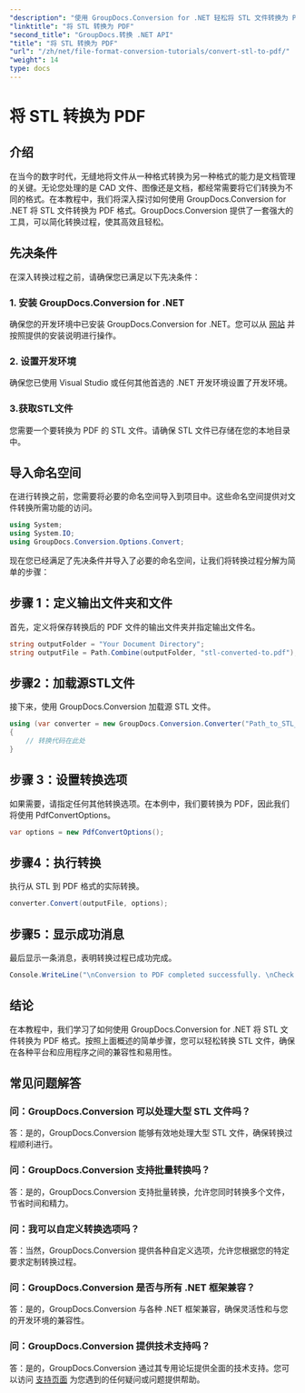 ```yaml
---
"description": "使用 GroupDocs.Conversion for .NET 轻松将 STL 文件转换为 PDF 格式。简化您的文档管理流程。"
"linktitle": "将 STL 转换为 PDF"
"second_title": "GroupDocs.转换 .NET API"
"title": "将 STL 转换为 PDF"
"url": "/zh/net/file-format-conversion-tutorials/convert-stl-to-pdf/"
"weight": 14
type: docs
---
```

# 将 STL 转换为 PDF

## 介绍
在当今的数字时代，无缝地将文件从一种格式转换为另一种格式的能力是文档管理的关键。无论您处理的是 CAD 文件、图像还是文档，都经常需要将它们转换为不同的格式。在本教程中，我们将深入探讨如何使用 GroupDocs.Conversion for .NET 将 STL 文件转换为 PDF 格式。GroupDocs.Conversion 提供了一套强大的工具，可以简化转换过程，使其高效且轻松。
## 先决条件
在深入转换过程之前，请确保您已满足以下先决条件：
### 1. 安装 GroupDocs.Conversion for .NET
确保您的开发环境中已安装 GroupDocs.Conversion for .NET。您可以从 [网站](https://releases.groupdocs.com/conversion/net/) 并按照提供的安装说明进行操作。
### 2. 设置开发环境
确保您已使用 Visual Studio 或任何其他首选的 .NET 开发环境设置了开发环境。
### 3.获取STL文件
您需要一个要转换为 PDF 的 STL 文件。请确保 STL 文件已存储在您的本地目录中。

## 导入命名空间
在进行转换之前，您需要将必要的命名空间导入到项目中。这些命名空间提供对文件转换所需功能的访问。

```csharp
using System;
using System.IO;
using GroupDocs.Conversion.Options.Convert;
```

现在您已经满足了先决条件并导入了必要的命名空间，让我们将转换过程分解为简单的步骤：
## 步骤 1：定义输出文件夹和文件
首先，定义将保存转换后的 PDF 文件的输出文件夹并指定输出文件名。
```csharp
string outputFolder = "Your Document Directory";
string outputFile = Path.Combine(outputFolder, "stl-converted-to.pdf");
```
## 步骤2：加载源STL文件
接下来，使用 GroupDocs.Conversion 加载源 STL 文件。
```csharp
using (var converter = new GroupDocs.Conversion.Converter("Path_to_STL_File"))
{
    // 转换代码在此处
}
```
## 步骤 3：设置转换选项
如果需要，请指定任何其他转换选项。在本例中，我们要转换为 PDF，因此我们将使用 PdfConvertOptions。
```csharp
var options = new PdfConvertOptions();
```
## 步骤4：执行转换
执行从 STL 到 PDF 格式的实际转换。
```csharp
converter.Convert(outputFile, options);
```
## 步骤5：显示成功消息
最后显示一条消息，表明转换过程已成功完成。
```csharp
Console.WriteLine("\nConversion to PDF completed successfully. \nCheck output in {0}", outputFolder);
```

## 结论
在本教程中，我们学习了如何使用 GroupDocs.Conversion for .NET 将 STL 文件转换为 PDF 格式。按照上面概述的简单步骤，您可以轻松转换 STL 文件，确保在各种平台和应用程序之间的兼容性和易用性。
## 常见问题解答
### 问：GroupDocs.Conversion 可以处理大型 STL 文件吗？
答：是的，GroupDocs.Conversion 能够有效地处理大型 STL 文件，确保转换过程顺利进行。
### 问：GroupDocs.Conversion 支持批量转换吗？
答：是的，GroupDocs.Conversion 支持批量转换，允许您同时转换多个文件，节省时间和精力。
### 问：我可以自定义转换选项吗？
答：当然，GroupDocs.Conversion 提供各种自定义选项，允许您根据您的特定要求定制转换过程。
### 问：GroupDocs.Conversion 是否与所有 .NET 框架兼容？
答：是的，GroupDocs.Conversion 与各种 .NET 框架兼容，确保灵活性和与您的开发环境的兼容性。
### 问：GroupDocs.Conversion 提供技术支持吗？
答：是的，GroupDocs.Conversion 通过其专用论坛提供全面的技术支持。您可以访问 [支持页面](https://forum.groupdocs.com/c/conversion/11) 为您遇到的任何疑问或问题提供帮助。